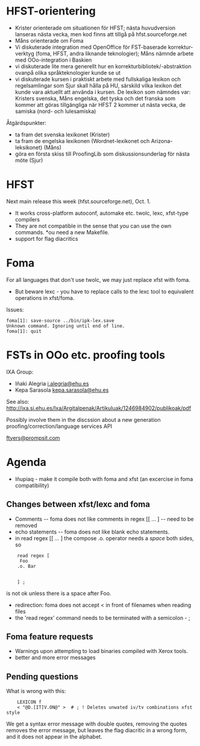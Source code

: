 # HFST-orientering

* Krister orienterade om situationen för HFST; nästa huvudversion lanseras nästa vecka, men kod finns att tillgå på hfst.sourceforge.net
* Måns orienterade om Foma
* Vi diskuterade integration med OpenOffice för FST-baserade korrektur-verktyg (foma, HFST, andra liknande teknologier); Måns nämnde arbete med OOo-integration i Baskien
* vi diskuterade lite mera generellt hur en korrekturbibliotek/-abstraktion ovanpå olika språkteknologier kunde se ut
* vi diskuterade kursen i praktiskt arbete med fullskaliga lexikon och regelsamlingar som Sjur skall hålla på HU, särskild vilka lexikon det kunde vara aktuellt att använda i kursen. De lexikon som nämndes var: Kristers svenska, Måns engelska, det tyska och det franska som kommer att göras tillgängliga när HFST 2 kommer ut nästa vecka, de samiska (nord- och lulesamiska)

Åtgärdspunkter:
* ta fram det svenska lexikonet (Krister)
* ta fram de engelska lexikonen (Wordnet-lexikonet och Arizona-leksikonet) (Måns)
* göra en första skiss till ProofingLib som diskussionsunderlag för nästa möte (Sjur)

# HFST
Next main release this week (hfst.sourceforge.net), Oct. 1.
* It works cross-platform autoconf, automake etc. twolc, lexc, xfst-type compilers
* They are not compatible in the sense that you can use the own commands.
*ou need a new Makefile.
* support for flag diacritics

# Foma
For all languages that don't use twolc, we may just replace xfst with foma. 
*  But beware lexc - you have to replace calls to the lexc tool to equivalent operations in xfst/foma.

Issues:
```
foma[1]: save-source ../bin/ipk-lex.save 
Unknown command. Ignoring until end of line.
foma[1]: quit 
```

# FSTs in OOo etc. proofing tools

IXA Group:

* Iñaki Alegria <i.alegria@ehu.es>
* Kepa Sarasola <kepa.sarasola@ehu.es>

See also: http://ixa.si.ehu.es/Ixa/Argitalpenak/Artikuluak/1246984902/publikoak/pdf

Possibly involve them in the discssion about a new generation proofing/correction/language services API

ftyers@prompsit.com

# Agenda

* Iñupiaq - make it compile both with foma and xfst (an excercise in foma compatibility)

## Changes between xfst/lexc and foma

* Comments -- foma does not like comments in regex [[ ... ] -- need to be removed
* echo statements -- foma does not like blank echo statements.
* in read regex [[ ... ] the compose .o. operator needs a _space_ both sides, so

```
    read regex [
     Foo
    .o. Bar

    
    ] ;
```
is not ok unless there is a space after Foo.

* redirection: foma does not accept < in front of filenames when reading files
* the 'read regex' command needs to be terminated with a semicolon - ;

## Foma feature requests

* Warnings upon attempting to load binaries compiled with Xerox tools.
* better and more error messages

## Pending questions

What is wrong with this: 
```
    LEXICON f
    < "@D.[IT]V.ON@" >  # ; ! Deletes unwated iv/tv combinations xfst style
```
We get a syntax error message with double quotes, removing the quotes removes the error message, but leaves the flag diacritic in a wrong form, and it does not appear in the alphabet.
